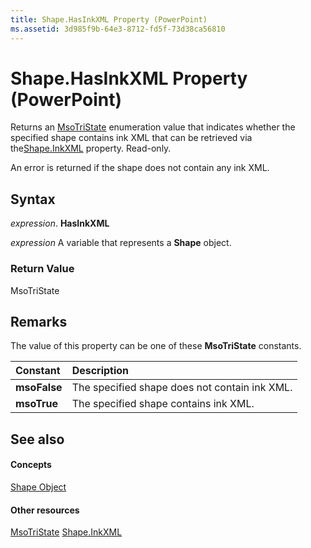 ```yaml
---
title: Shape.HasInkXML Property (PowerPoint)
ms.assetid: 3d985f9b-64e3-8712-fd5f-73d38ca56810
---
```



# Shape.HasInkXML Property (PowerPoint)

Returns an [MsoTriState](http://msdn.microsoft.com/library/msotristate-enumeration-office%28Office.15%29.aspx) enumeration value that indicates whether the specified shape contains ink XML that can be retrieved via the[Shape.InkXML](shape-inkxml-property-powerpoint.md) property. Read-only.

An error is returned if the shape does not contain any ink XML.

## Syntax

 _expression_. **HasInkXML**

 _expression_ A variable that represents a **Shape** object.


### Return Value

MsoTriState


## Remarks

The value of this property can be one of these  **MsoTriState** constants.



|**Constant**|**Description**|
|:-----|:-----|
|**msoFalse**|The specified shape does not contain ink XML.|
|**msoTrue**| The specified shape contains ink XML.|

## See also


#### Concepts


[Shape Object](shape-object-powerpoint.md)
#### Other resources


[MsoTriState](http://msdn.microsoft.com/library/msotristate-enumeration-office%28Office.15%29.aspx)
[Shape.InkXML](shape-inkxml-property-powerpoint.md)


